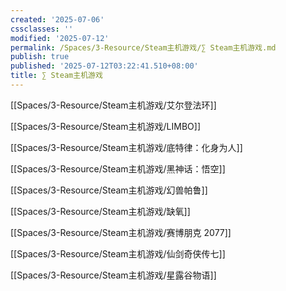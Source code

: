 ```yaml
---
created: '2025-07-06'
cssclasses: ''
modified: '2025-07-12'
permalink: /Spaces/3-Resource/Steam主机游戏/∑ Steam主机游戏.md
publish: true
published: '2025-07-12T03:22:41.510+08:00'
title: ∑ Steam主机游戏
---
```

[[Spaces/3-Resource/Steam主机游戏/艾尔登法环]]

[[Spaces/3-Resource/Steam主机游戏/LIMBO]]

[[Spaces/3-Resource/Steam主机游戏/底特律：化身为人]]

[[Spaces/3-Resource/Steam主机游戏/黑神话：悟空]]

[[Spaces/3-Resource/Steam主机游戏/幻兽帕鲁]]

[[Spaces/3-Resource/Steam主机游戏/缺氧]]

[[Spaces/3-Resource/Steam主机游戏/赛博朋克 2077]]

[[Spaces/3-Resource/Steam主机游戏/仙剑奇侠传七]]

[[Spaces/3-Resource/Steam主机游戏/星露谷物语]]
